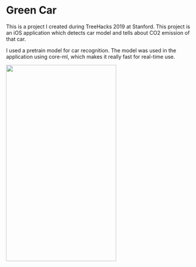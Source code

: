 # Green Car
This is a project I created during TreeHacks 2019 at Stanford. This project is an iOS application which detects car model and tells about CO2 emission of that car.

I used a pretrain model for car recognition. The model was used in the application using core-ml, which makes it really fast for real-time use.

<img src="demo.gif" width="300" height="534">
